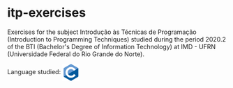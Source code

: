 # itp-exercises

Exercises for the subject Introdução às Técnicas de Programação (Introduction to Programming Techniques) studied during the period 2020.2 of the BTI (Bachelor's Degree of Information Technology) at IMD - UFRN (Universidade Federal do Rio Grande do Norte).

Language studied: <img align="center" alt="João-C" height="40" width="40" src="https://raw.githubusercontent.com/devicons/devicon/master/icons/c/c-original.svg">
